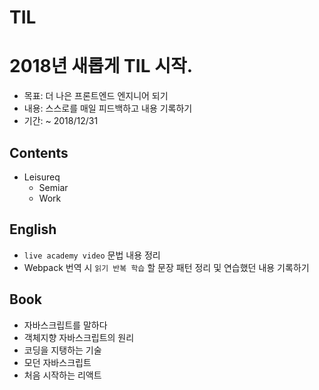 # TIL

# 2018년 새롭게 TIL 시작.

- 목표: 더 나은 프론트엔드 엔지니어 되기
- 내용: 스스로를 매일 피드백하고 내용 기록하기
- 기간: ~ 2018/12/31

## Contents

- Leisureq
    - Semiar
    - Work

## English

- `live academy video` 문법 내용 정리
- Webpack 번역 시 `읽기 반복 학습` 할 문장 패턴 정리 및 연습했던 내용 기록하기

## Book

- 자바스크립트를 말하다
- 객체지향 자바스크립트의 원리
- 코딩을 지탱하는 기술
- 모던 자바스크립트
- 처음 시작하는 리액트